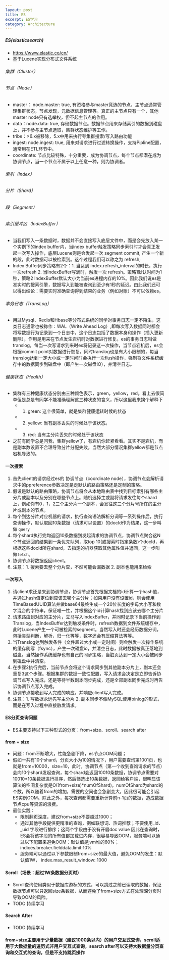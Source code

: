 ```yaml
---
layout: post
title: ES
excerpt: ES学习
category: Architecture
---
```


##### ES(elasticsearch)
- https://www.elastic.co/cn/
- 基于Lucene实现分布式文件系统


###### 集群（Cluster）

###### 节点（Node）
- master： node.master: true, 有资格参与master竞选的节点，主节点通常管理集群状态，节点发现，元数据信息管理等。真正的主节点只有一个，其他master node只有选举权，但不起主节点的作用。
- data：node.data: true, 存储数据节点。数据节点用来存储索引的数据到磁盘上，并不参与主节点选取，集群状态维护等工作。
- tribe：>6.x被移除，5.x中用来执行夸集群搜索/写入路由功能
- ingest: node.ingest: true, 用来对请求进行过滤转换操作，支持Pipline配置，通常用在ETL环节中。
- coordinate: 节点比较特殊，十分重要，成为协调节点，每个节点都潜在成为协调节点，当一个节点不属于以上任意一种，则为协调者。

###### 索引（Index）

###### 分片（Shard）

###### 段（Segment）

###### 索引缓冲区（IndexBuffer）
- 当我们写入一条数据时，数据并不会直接写入底层文件中，而是会先放入某一个实例下的index buffer内，当index buffer触发策略同步索引时才会真正发起一次写入操作，底层Lucene则是会发起一次 segment commit, 产生一个新的段，此时数据可以被检索到。这个过程我们可以称之为 refresh;
- Index Buffer同步策略有2个：1. 当达到 index.refresh_interval的时长，执行一次refresh 2. 当IndexBuffer写满时，触发一次 refresh。策略1默认时间为1秒，策略2 IndexBuffer默认大小为当前es进程内存的10%。因此我们说es是准实时的搜索引擎，数据写入到能被查询到至少有1秒的延迟。由此我们还可以得出结论：需要实时准确查询得到结果的业务（例如对账）不可以依赖es。

###### 事务日志（TransLog）
- 用过Mysql、Redis和Hbase等分布式系统的同学对事务日志一定不陌生，这类日志通常也被称作：WAL（Write Ahead Log）,即每次写入数据同时都会将写数据行为记录到一个日志中，这个日志包括了数据本身和操作（插入更新删除），作用是用来在节点发生宕机时对数据进行修复。es的事务日志叫做translog，每当一次写请求到来时es将记录这一次操作，当节点宕机后，es会根据commit point对数据进行恢复。同时translog也是有大小限制的，每当translog达到一定大小或一定时间时会执行一次flush操作，强制将文件系统缓存中的数据同步到磁盘中（即产生一次磁盘IO），并清空日志。

###### 健康状态（Health）
- 集群有三种健康状态分别由三种颜色表示，green，yellow，red。看上去很简单但是总是有同学不能准确理解这三种状态的含义，所以这里我来挨个解释下
  - 1. green: 这个很简单，就是集群健康运转时候的状态
  - 2. yellow: 当有副本丢失的时候处于该状态。
  - 3. red: 当有主分片丢失的时候处于该状态
- 之前有同学总是问我，集群yellow了，有宕机你赶紧看看。其实不是宕机，而是副本数设置不合理导致分片分配失败，当然大部分情况集群yellow都是节点宕机导致的。


#### 一次搜索
1. 首先client的请求经过es的 协调节点（coordinate node），协调节点会解析请求中的ppreference参数决定是走默认的路由策略还是定制的策略。
2. 假设是默认的路由策略，协调节点将会从本地路由表中找到目标索引有哪些主分片或副本以及分别在哪些节点上。随机选择主或副将请求发往每个shard上，例如你有0，1，2三个主分片一个副本，会发往这三个分片号所在的主分片或副本的节点。
3. 每个到达分片对应机器的请求，执行查询语法解析分词等一系列操作后，执行查询操作，默认取回10条数据（请求可以设置）的docId作为结果，这一步叫做 `query`
4. 每个shard执行完均返回10条数据到发起请求的协调节点，协调节点聚合这N个节点返回的结果到一条优先队列，取top 10(或搜索时指定条数)个docId，再根据这些docId所在shard，去指定的机器获取其他属性值并返回，这一步叫做`fetch`。
5. 协调节点将数据返回client。
6. 注意：1. 搜索要去整个分片查，不然可能会漏数据 2. 副本也能用来检索

#### 一次写入
1. 请client求还是来到协调节点，协调节点首先根据文档的id计算一个hash值，并通过hash值定位到应该去哪个主分片；如果用户没有设置id，则会使用 TimeBasedUUID算法并做base64最终生成一个20位长度的字母大小写和数字混合的字符串，保证唯一性，并根据这个id计算hash找到应该去哪个主分片
2. 请求路由到对应的主分片，立马写入IndexBuffer，并同时记录下当前操作到Translog，当IndexBuffer达到触发条件时，refresh数据到文件系统缓存中，此时Lucene产生一个可被检索的segment。当然写入时还会经历数据分词，包括类型判断，解析，归一化等等，数字还会有压缩算法等等。
3. 当Translog达到触发条件（文件超过大小或一定时间）则会触发一次操作系统的缓存刷写（fsync），产生一次磁盘io，并清空日志，此时数据被真正落地到磁盘。当然操作系统缓存也有自己的同步策略，当脏页达到一定大小会被同步到磁盘中并清空。
4. 在步骤2执行完后，当前节点会将这个请求同步到其他副本分片上，副本还会重复3这个步骤。根据集群的数据一致性配置，写入请求会决定是立即告诉协调节点写入完成，还是等待半数副本同步完成，还是全部副本同步完成时再告诉协调节点写入完成。
5. 协调节点接收到写入完成的响应，并响应client写入完成。
6. 注意：1. 写数据永远先写主分片 2. 副本同步不像MySQL使用binlog的形式，而是在写入过程中直接散发请求。


#### ES分页查询问题
- ES主要支持以下三种形式的分页：from+size、scroll、search after

#### from + size
- 问题：from不断增大，性能急剧下降，es节点OOM问题；
- 假如一共有10个shard，分页大小为10的情况下，用户需要查询第1001页，也就是from=10000，size=10，此时，协调节点（第一个收到查询请求的节点）会向10个shard发起查询，每个shard会返回10010条数据，协调节点需要对10010*10条数据进行排序，然后筛选出10条数据，返回给客户端，很明显该算法的空间复杂度是O((from+size)*numOfShard)，numOfShard为shard的个数，所以随着from的增加，需要的空间也会急剧变大，因此很可能会引起ES实例OOM。除此之外，每次查询都需要重新计算前n-1页的数据，造成数据节点cpu等资源的浪费。
- 最佳实践：
  - 限制翻页深度，建议from+size不要超过1000；
  - 通过其他手段提供更精准的查询，例如联想词、热词推荐；不要使用_id、_uid 字段进行排序；这两个字段由于没有开启doc value 因此在查询时，ES会将该字段的所有值都加载进内存，很容易导致OOM，服务端可以通过以下配置来避免OOM：默认值是jvm堆的60%；indices.breaker.fielddata.limit:10%
  - 服务端可以通过以下参数限制from+size的最大值，避免OOM的发生：默认值1W， index.max_result_window: 1000

#### Scroll（场景：超过1W条数据分页时）
- Scroll查询使用类似于数据库游标的方式，可以跳过之前已读取的数据，保证数据节点可以只返回size条数据，从而避免了from+size方式在处理深分页时导致OOM的风险。
- TODO 持续学习

#### Search After
- TODO 持续学习

#### from+size主要用于少量数据（建议1000条以内）的用户交互式查询，scroll适用于大数据量的遍历式非用户交互式查询，search after可以支持大数据量分页查询和交互式的查询，但是不支持跳页操作













